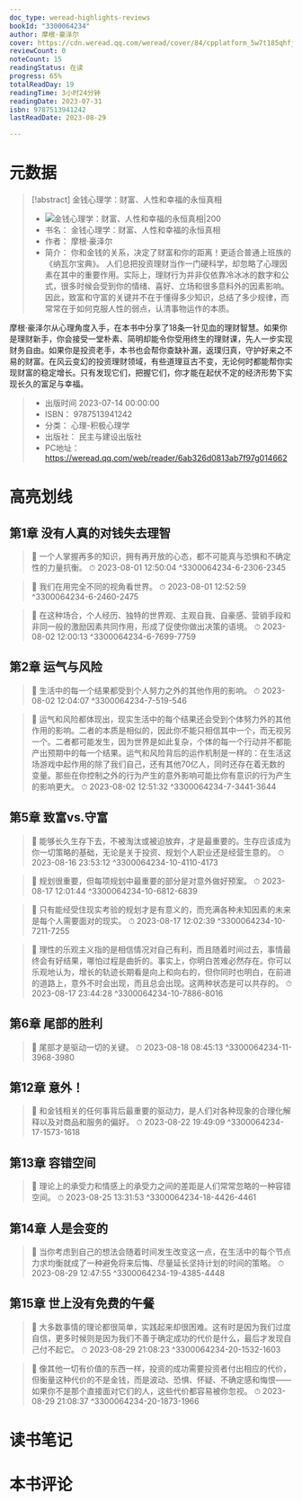 ```yaml
---
doc_type: weread-highlights-reviews
bookId: "3300064234"
author: 摩根·豪泽尔
cover: https://cdn.weread.qq.com/weread/cover/84/cpplatform_5w7t185qhfj9qfxdrrfytz/t7_cpplatform_5w7t185qhfj9qfxdrrfytz1689561935.jpg
reviewCount: 0
noteCount: 15
readingStatus: 在读
progress: 65%
totalReadDay: 19
readingTime: 3小时24分钟
readingDate: 2023-07-31
isbn: 9787513941242
lastReadDate: 2023-08-29

---
```

# 元数据
> [!abstract] 金钱心理学：财富、人性和幸福的永恒真相
> - ![ 金钱心理学：财富、人性和幸福的永恒真相|200](https://cdn.weread.qq.com/weread/cover/84/cpplatform_5w7t185qhfj9qfxdrrfytz/t7_cpplatform_5w7t185qhfj9qfxdrrfytz1689561935.jpg)
> - 书名： 金钱心理学：财富、人性和幸福的永恒真相
> - 作者： 摩根·豪泽尔
> - 简介： 你和金钱的关系，决定了财富和你的距离！更适合普通上班族的《纳瓦尔宝典》。
人们总把投资理财当作一门硬科学，却忽略了心理因素在其中的重要作用。实际上，理财行为并非仅依靠冷冰冰的数字和公式，很多时候会受到你的情绪、喜好、立场和很多意料外的因素影响。因此，致富和守富的关键并不在于懂得多少知识，总结了多少规律，而常常在于如何克服人性的弱点，认清事物运作的本质。
 
 摩根·豪泽尔从心理角度入手，在本书中分享了18条一针见血的理财智慧。如果你是理财新手，你会接受一堂朴素、简明却能令你受用终生的理财课，先人一步实现财务自由。如果你是投资老手，本书也会帮你查缺补漏，返璞归真，守护好来之不易的财富。在风云变幻的投资理财领域，有些道理亘古不变，无论何时都能帮你实现财富的稳定增长。只有发现它们，把握它们，你才能在起伏不定的经济形势下实现长久的富足与幸福。
> - 出版时间 2023-07-14 00:00:00
> - ISBN： 9787513941242
> - 分类： 心理-积极心理学
> - 出版社： 民主与建设出版社
> - PC地址：https://weread.qq.com/web/reader/6ab326d0813ab7f97g014662

# 高亮划线

## 第1章 没有人真的对钱失去理智

> 📌 一个人掌握再多的知识，拥有再开放的心态，都不可能真与恐惧和不确定性的力量抗衡。 
> ⏱ 2023-08-01 12:50:04 ^3300064234-6-2306-2345

> 📌 我们在用完全不同的视角看世界。 
> ⏱ 2023-08-01 12:52:59 ^3300064234-6-2460-2475

> 📌 在这种场合，个人经历、独特的世界观、主观自我、自豪感、营销手段和非同一般的激励因素共同作用，形成了促使你做出决策的语境。 
> ⏱ 2023-08-02 12:00:13 ^3300064234-6-7699-7759

## 第2章 运气与风险

> 📌 生活中的每一个结果都受到个人努力之外的其他作用的影响。 
> ⏱ 2023-08-02 12:04:07 ^3300064234-7-519-546

> 📌 运气和风险都体现出，现实生活中的每个结果还会受到个体努力外的其他作用的影响。二者的本质是相似的，因此你不能只相信其中一个，而无视另一个。二者都可能发生，因为世界是如此复杂，个体的每一个行动并不都能产出预期中的每一个结果。运气和风险背后的运作机制是一样的：在生活这场游戏中起作用的除了我们自己，还有其他70亿人，同时还存在着无数的变量。那些在你控制之外的行为产生的意外影响可能比你有意识的行为产生的影响更大。 
> ⏱ 2023-08-02 12:51:32 ^3300064234-7-3441-3644

## 第5章 致富vs.守富

> 📌 能够长久生存下去，不被淘汰或被迫放弃，才是最重要的。生存应该成为你一切策略的基础，无论是关于投资、规划个人职业还是经营生意的。 
> ⏱ 2023-08-16 23:53:12 ^3300064234-10-4110-4173

> 📌 规划很重要，但每项规划中最重要的部分是对意外做好预案。 
> ⏱ 2023-08-17 12:01:44 ^3300064234-10-6812-6839

> 📌 只有能经受住现实考验的规划才是有意义的，而充满各种未知因素的未来是每个人需要面对的现实。 
> ⏱ 2023-08-17 12:02:39 ^3300064234-10-7211-7255

> 📌 理性的乐观主义指的是相信情况对自己有利，而且随着时间过去，事情最终会有好结果，哪怕过程是曲折的。事实上，你明白苦难必然存在。你可以乐观地认为，增长的轨迹长期看是向上和向右的，但你同时也明白，在前进的道路上，意外不时会出现，而且总会出现。这两种状态是可以共存的。 
> ⏱ 2023-08-17 23:44:28 ^3300064234-10-7886-8016

## 第6章 尾部的胜利

> 📌 尾部才是驱动一切的关键。 
> ⏱ 2023-08-18 08:45:13 ^3300064234-11-3968-3980

## 第12章 意外！

> 📌 和金钱相关的任何事背后最重要的驱动力，是人们对各种现象的合理化解释以及对商品和服务的偏好。 
> ⏱ 2023-08-22 19:49:09 ^3300064234-17-1573-1618

## 第13章 容错空间

> 📌 理论上的承受力和情感上的承受力之间的差距是人们常常忽略的一种容错空间。 
> ⏱ 2023-08-25 13:31:53 ^3300064234-18-4426-4461

## 第14章 人是会变的

> 📌 当你考虑到自己的想法会随着时间发生改变这一点，在生活中的每个节点力求均衡就成了一种避免将来后悔、尽量延长坚持计划的时间的策略。 
> ⏱ 2023-08-29 12:47:55 ^3300064234-19-4385-4448

## 第15章 世上没有免费的午餐

> 📌 大多数事情的理论都很简单，实践起来却很困难。这有时是因为我们过度自信，更多时候则是因为我们不善于确定成功的代价是什么，最后才发现自己付不起它。 
> ⏱ 2023-08-29 21:08:23 ^3300064234-20-1532-1603

> 📌 像其他一切有价值的东西一样，投资的成功需要投资者付出相应的代价，但衡量这种代价的不是金钱，而是波动、恐惧、怀疑、不确定感和悔恨——如果你不是那个直接面对它们的人，这些代价都容易被你忽视。 
> ⏱ 2023-08-29 21:08:37 ^3300064234-20-1873-1966

# 读书笔记

# 本书评论
